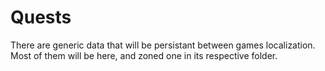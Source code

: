 # Quests

There are generic data that will be persistant between games localization. Most of them will be here, and zoned one in its respective folder.
